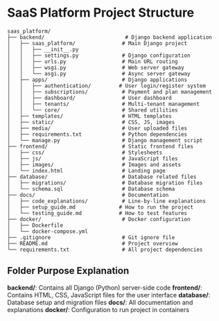 # SaaS Platform Project Structure

```
saas_platform/
├── backend/                          # Django backend application
│   ├── saas_platform/               # Main Django project
│   │   ├── __init__.py
│   │   ├── settings.py              # Django configuration
│   │   ├── urls.py                  # Main URL routing
│   │   ├── wsgi.py                  # Web server gateway
│   │   └── asgi.py                  # Async server gateway
│   ├── apps/                        # Django applications
│   │   ├── authentication/         # User login/register system
│   │   ├── subscriptions/           # Payment and plan management
│   │   ├── dashboard/               # User dashboard
│   │   ├── tenants/                 # Multi-tenant management
│   │   └── core/                    # Shared utilities
│   ├── templates/                   # HTML templates
│   ├── static/                      # CSS, JS, images
│   ├── media/                       # User uploaded files
│   ├── requirements.txt             # Python dependencies
│   └── manage.py                    # Django management script
├── frontend/                        # Static frontend files
│   ├── css/                         # Stylesheets
│   ├── js/                          # JavaScript files
│   ├── images/                      # Images and assets
│   └── index.html                   # Landing page
├── database/                        # Database related files
│   ├── migrations/                  # Database migration files
│   └── schema.sql                   # Database schema
├── docs/                            # Documentation
│   ├── code_explanations/           # Line-by-line explanations
│   ├── setup_guide.md              # How to run the project
│   └── testing_guide.md            # How to test features
├── docker/                          # Docker configuration
│   ├── Dockerfile
│   └── docker-compose.yml
├── .gitignore                       # Git ignore file
├── README.md                        # Project overview
└── requirements.txt                 # All project dependencies
```

## Folder Purpose Explanation

**backend/**: Contains all Django (Python) server-side code
**frontend/**: Contains HTML, CSS, JavaScript files for the user interface
**database/**: Database setup and migration files
**docs/**: All documentation and explanations
**docker/**: Configuration to run project in containers